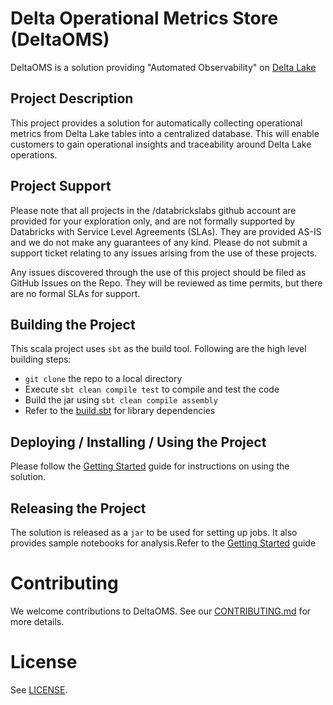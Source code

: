 # Delta Operational Metrics Store (DeltaOMS)
DeltaOMS is a solution providing "Automated Observability" on [Delta Lake](https://github.com/delta-io/delta)

## Project Description
This project provides a solution for automatically collecting operational metrics from Delta Lake tables into a centralized database. This will enable customers to gain operational insights and traceability around Delta Lake operations.

## Project Support
Please note that all projects in the /databrickslabs github account are provided for your exploration only, and are not formally supported by Databricks with Service Level Agreements (SLAs).  They are provided AS-IS and we do not make any guarantees of any kind.  Please do not submit a support ticket relating to any issues arising from the use of these projects.

Any issues discovered through the use of this project should be filed as GitHub Issues on the Repo.  They will be reviewed as time permits, but there are no formal SLAs for support.

## Building the Project
This scala project uses `sbt` as the build tool. Following are the high level building steps:

- `git clone` the repo to a local directory
- Execute `sbt clean compile test` to compile and test the code
- Build the jar using `sbt clean compile assembly`
- Refer to the [build.sbt](./build.sbt) for library dependencies

## Deploying / Installing / Using the Project
Please follow the [Getting Started](./docs/GETTING%20STARTED.md) guide for instructions on using the solution.

## Releasing the Project
The solution is released as a `jar` to be used for setting up jobs. It also provides sample notebooks for analysis.Refer to the [Getting Started](./docs/GETTING%20STARTED.md) guide 

# Contributing 
We welcome contributions to DeltaOMS. See our [CONTRIBUTING.md](CONTRIBUTING.md) for more details.

# License
See [LICENSE](LICENSE).
